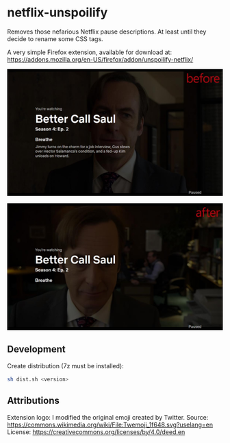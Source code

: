 # netflix-unspoilify

Removes those nefarious Netflix pause descriptions. At least until they decide to rename some CSS tags.

A very simple Firefox extension, available for download at: https://addons.mozilla.org/en-US/firefox/addon/unspoilify-netflix/

![Before screenshot](screenshots/before.jpg?raw=true 'Before screenshot')

![After screenshot](screenshots/after.jpg?raw=true 'After screenshot')

## Development

Create distribution (7z must be installed):

```bash
sh dist.sh <version>
```

## Attributions

Extension logo: I modified the original emoji created by Twitter.
Source: https://commons.wikimedia.org/wiki/File:Twemoji_1f648.svg?uselang=en
License: https://creativecommons.org/licenses/by/4.0/deed.en
